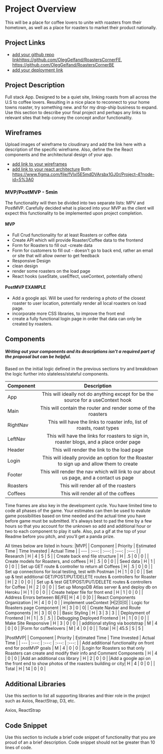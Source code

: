 # Project Overview
This will be a place for coffee lovers to unite with roasters from their hometown, as well as a place for roasters to market their product nationally.
## Project Links
 

- [add your github repo link]()https://github.com/OlegGelfand/RoastersCornerFE, https://github.com/OlegGelfand/RoastersCornerBE
- [add your deployment link]()

## Project Description
Full stack App. Designed to be a quiet site, linking roasts from all across the U.S to coffee lovers. Resulting in a nice place to reconnect to your home towns roaster, try something new. and for my drop-ship business to expand.
Use this section to describe your final project and perhaps any links to relevant sites that help convey the concept and\or functionality.

## Wireframes
Upload images of wireframe to cloudinary and add the link here with a description of the specific wireframe. Also, define the the React components and the architectural design of your app.

- [add link to your wireframes]()
- [add link to your react architecture]()
Both:
https://www.figma.com/file/fVlxI5E5mdDVArsbx1GJ0r/Project-4?node-id=5%3A0


### MVP/PostMVP - 5min
The functionality will then be divided into two separate lists: MPV and PostMVP. Carefully decided what is placed into your MVP as the client will expect this functionality to be implemented upon project completion.

#### MVP
- Full Crud functionality for at least Roasters or coffee data
- Create API which will provide Roaster/Coffee data to the frontend
- Form for Roasters to fill out -create data
- Form for customers to fill out - doesn't go to back end, rather an email or site that will allow owner to get feedback
- Responsive Design
- clean design
- render some roasters on the load page
- React hooks (useState, useEffect, useContext, potentially others)
#### PostMVP EXAMPLE
- Add a google api. Will be used for rendering a photo of the closest roaster to  user location, potentially render all local roasters on load page.
- incorporate more CSS libraries, to improve the front end
- create a fully functional login page in order that data can only be created by roasters.
## Components
##### Writing out your components and its descriptions isn't a required part of the proposal but can be helpful.
Based on the initial logic defined in the previous sections try and breakdown the logic further into stateless/stateful components.

|Component|	Description|
| --- | :---: |  
|App	|This will ideally not do anything except for be the source for a useContext hook|
|Main    |This will contain the router and render some of the roasters|
|RightNav |This will have the links to roaster info, list of roasts, roast types|
|LeftNav |This will have the links for roasters to sign in, roaster blogs, and a place order page|
|Header	|This will render the link to the load page|
|Login	|This will ideally provide an option for the Roaster to sign up and allow them to create |
|Footer	|This will render the nav which will link to our about us page, and a contact us page|
|Roasters |This will render all of the roasters|
|Coffees| This will render all of the coffees


Time frames are also key in the development cycle.  You have limited time to code all phases of the game.  Your estimates can then be used to evalute game possibilities based on time needed and the actual time you have before game must be submitted. It's always best to pad the time by a few hours so that you account for the unknown so add and additional hour or two to each component to play it safe. Also, put a gif at the top of your Readme before you pitch, and you'll get a panda prize.

All times below are listed in hours:
|MVP|
| Component | Priority | Estimated Time | Time Invested | Actual Time |
| --- | :---: |  :---: | :---: | :---: |
| Research | H | 4 | 5 | 5 |
| Create back end file structure | H | .5 | 0 | 0 |
| Create models for Roasters, and coffees | H | .5 | 0 | 0 |
| Seed data  | H | 1 | 0 | 0 |
| Set up GET route & controller to return all Coffees | H | .5 | 0 | 0 |
| Set up connections for local testing, test with Postman | H | 1 | 0 | 0 |
| Set up & test additional GET/POST/PUT/DELETE routes & controllers for Roaster | H | 2 | 0 | 0 |
| Set up & test GET/POST/PUT/DELETE routes & controllers for Coffee | H | 2 | 0 | 0 |
| Set up MongoDB Atlas server & and deploy db on Heroku | H | 1 | 0 | 0 |
| Create helper file for front end | H | 1 | 0 | 0 |
| Address Errors between BE/FE| H | 4 | 0 |0 |
| React Components Organization | H | 4 | 0 | 0 |
| implement useContext |H|2|0|0|
| Logic for Roasters page Component | H | 3 | 0 |  0|
| Create Navbar and Route Components | H | 3 |  0| 0 |
| Basic Styling | H | 3 | 3 | 3 |
| Deployment of Frontend | H | 1 | .5 | .5 |
| Debugging Deployed Frontend | H | 1 | 0 | 0 |
| Make Site Responsive | H | 3 | 0 | 0 |
| additional styling via bootstrap | M | 4 | 0 | 0 |
|Form for coffeelovers | M | 4 | 0 | 0 |
| Total | H | 45.5 | 5 | 5 |

|PostMVP|
| Component | Priority | Estimated Time | Time Invested | Actual Time |
| --- | :---: |  :---: | :---: | :---: |
| Add additional functionality on front end for postMVP goals | M | 4 | 0 | 0 |
|Login for Roasters so that only Roasters can create and modify their info and Comment Components | H | 4 | 0 | 0 |
|Add an additional css library | H | 2 | 0 | 0 |
|Add a google api on the front end to show photos of the roasters building or city| H | 4 | 0 | 0 |
| Total | H | 14 | 0 | 0 |
 
## Additional Libraries
Use this section to list all supporting libraries and thier role in the project such as Axios, ReactStrap, D3, etc.

Axios,
ReactStrap

## Code Snippet
Use this section to include a brief code snippet of functionality that you are proud of an a brief description. Code snippet should not be greater than 10 lines of code.


